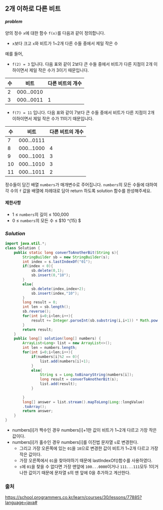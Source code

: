 ## **2개 이하로 다른 비트**


#### ***problem***
양의 정수 `x`에 대한 함수 `f(x)`를 다음과 같이 정의합니다.

- `x`보다 크고 `x`와 비트가 1~2개 다른 수들 중에서 제일 작은 수

예를 들어, 
- `f(2) = 3` 입니다. 다음 표와 같이 2보다 큰 수들 중에서 비트가 다른 지점이 2개 이하이면서 제일 작은 수가 3이기 때문입니다.

|수	|비트	|다른 비트의 개수|
|---|---|---|
|2	|000...0010| |	
|3	|000...0011|	1|

- `f(7) = 11` 입니다. 다음 표와 같이 7보다 큰 수들 중에서 비트가 다른 지점이 2개 이하이면서 제일 작은 수가 11이기 때문입니다.

|수	|비트	|다른 비트의 개수|
|---|---|---|
|7	|000...0111| |	
|8	|000...1000|	4|
|9	|000...1001|	3|
|10 |000...1010|	3|
|11	|000...1011|	2|

정수들이 담긴 배열 `numbers`가 매개변수로 주어집니다. `numbers`의 모든 수들에 대하여 각 수의 `f` 값을 배열에 차례대로 담아 return 하도록 solution 함수를 완성해주세요.

#### **제한사항**
- 1 ≤ `numbers`의 길이 ≤ 100,000
- 0 ≤ `numbers`의 모든 수 ≤ $10 ^{15} $


### ***Solution***
``` java
import java.util.*;
class Solution {
    public static long converToAnotherBit(String s){
        StringBuilder sb = new StringBuilder(s);
        int index = s.lastIndexOf("01");
        if(index < 0){
            sb.delete(0,1);
            sb.insert(0,"10");
        }
        else{
            sb.delete(index,index+2);
            sb.insert(index,"10");
        }
        long result = 0;
        int len = sb.length();
        sb.reverse();
        for(int i=0;i<len;i++){
            result += Integer.parseInt(sb.substring(i,i+1)) * Math.pow(2,i);
        }
        return result;
    }
    public long[] solution(long[] numbers) {
        ArrayList<Long> list = new ArrayList<>();
        int len = numbers.length;
        for(int i=0;i<len;i++){
            if(numbers[i]%2 == 0){
                list.add(numbers[i]+1);
            }
            else{
                String s = Long.toBinaryString(numbers[i]);  
                long result = converToAnotherBit(s);
                list.add(result);
            }
            
        }
        long[] answer = list.stream().mapToLong(Long::longValue)
    	.toArray();
        return answer;
    }
}
```
- numbers[i]가 짝수인 경우 numbers[i]+1한 값이 비트가 1~2개 다르고 가장 작은 값이다.
- numbers[i]가 홀수인 경우 numbers[i]를 이진법 문자열 `s`로 변경한다.
    - 그리고 가장 오른쪽에 있는 `01`을 `10`으로 변경한 값이 비트가 1~2개 다르고 가장 작은 값이다.
    - 가장 오른쪽에서 `01`을 찾아야하기 때문에 lastIndexOf()함수를 사용하였다.
    - `s`에 `01`을 찾을 수 없다면 가장 맨앞에 `100...0000`이거나 `111...111`모두 1이거나한 값이기 때문에 문자열 s의 맨 앞에 0을 추가하고 계산한다.

### 출처
https://school.programmers.co.kr/learn/courses/30/lessons/77885?language=java#